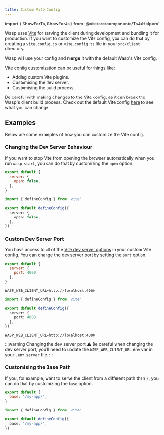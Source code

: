 ```yaml
---
title: Custom Vite Config
---
```


import { ShowForTs, ShowForJs } from '@site/src/components/TsJsHelpers'

Wasp uses [Vite](https://vitejs.dev/) for serving the client during development and bundling it for production. If you want to customize the Vite config, you can do that by creating a `vite.config.js` or `vite.config.ts` file in your `src/client` directory. 

Wasp will use your config and **merge** it with the default Wasp's Vite config. 

Vite config customization can be useful for things like:
- Adding custom Vite plugins.
- Customising the dev server.
- Customising the build process.

Be careful with making changes to the Vite config, as it can break the Wasp's client build process. Check out the default Vite config [here](https://github.com/wasp-lang/wasp/blob/main/waspc/data/Generator/templates/react-app/vite.config.ts) to see what you can change.

## Examples

Below are some examples of how you can customize the Vite config.

### Changing the Dev Server Behaviour

If you want to stop Vite from opening the browser automatically when you run `wasp start`, you can do that by customizing the `open` option.

<Tabs groupId="js-ts">
<TabItem value="js" label="JavaScript">

```js title="src/client/vite.config.js"
export default {
  server: {
    open: false,
  },
}
```
</TabItem>
<TabItem value="ts" label="TypeScript">

```ts title="src/client/vite.config.ts"
import { defineConfig } from 'vite'

export default defineConfig({
  server: {
    open: false,
  },
})
```
</TabItem>
</Tabs>

### Custom Dev Server Port

You have access to all of the [Vite dev server options](https://vitejs.dev/config/server-options.html) in your custom Vite config. You can change the dev server port by setting the `port` option.

<Tabs groupId="js-ts">
<TabItem value="js" label="JavaScript">

```js title="src/client/vite.config.js"
export default {
  server: {
    port: 4000
  },
}
```

```env title=".env.server"
WASP_WEB_CLIENT_URL=http://localhost:4000
```
</TabItem>
<TabItem value="ts" label="TypeScript">


```ts title="src/client/vite.config.ts"
import { defineConfig } from 'vite'

export default defineConfig({
  server: {
    port: 4000
  },
})
```

```env title=".env.server"
WASP_WEB_CLIENT_URL=http://localhost:4000
```
</TabItem>
</Tabs>

:::warning Changing the dev server port
⚠️ Be careful when changing the dev server port, you'll need to update the `WASP_WEB_CLIENT_URL` env var in your `.env.server` file.
:::

### Customising the Base Path

If you, for example, want to serve the client from a different path than `/`, you can do that by customizing the `base` option. 

<Tabs groupId="js-ts">
<TabItem value="js" label="JavaScript">

```js title="src/client/vite.config.js"
export default {
  base: '/my-app/',
}
```
</TabItem>
<TabItem value="ts" label="TypeScript">


```ts title="src/client/vite.config.ts"
import { defineConfig } from 'vite'

export default defineConfig({
  base: '/my-app/',
})
```
</TabItem>
</Tabs>
